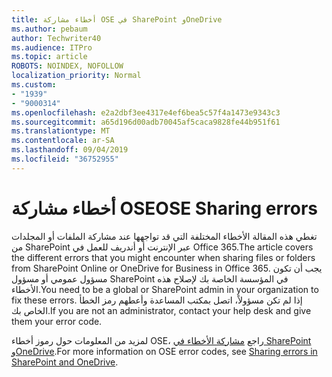 ```yaml
---
title: أخطاء مشاركة OSE في SharePoint وOneDrive
ms.author: pebaum
author: Techwriter40
ms.audience: ITPro
ms.topic: article
ROBOTS: NOINDEX, NOFOLLOW
localization_priority: Normal
ms.custom:
- "1939"
- "9000314"
ms.openlocfilehash: e2a2dbf3ee4317e4ef6bea5c57f4a1473e9343c3
ms.sourcegitcommit: a65d196d00adb70045af5caca9828fe44b951f61
ms.translationtype: MT
ms.contentlocale: ar-SA
ms.lasthandoff: 09/04/2019
ms.locfileid: "36752955"
---
```

# <a name="ose-sharing-errors"></a><span data-ttu-id="4b9c3-102">أخطاء مشاركة OSE</span><span class="sxs-lookup"><span data-stu-id="4b9c3-102">OSE Sharing errors</span></span>

<span data-ttu-id="4b9c3-103">تغطي هذه المقالة الأخطاء المختلفة التي قد تواجهها عند مشاركة الملفات أو المجلدات من SharePoint عبر الإنترنت أو أندريف للعمل في Office 365.</span><span class="sxs-lookup"><span data-stu-id="4b9c3-103">The article covers the different errors that you might encounter when sharing files or folders from SharePoint Online or OneDrive for Business in Office 365.</span></span> <span data-ttu-id="4b9c3-104">يجب أن تكون مسؤول عمومي أو مسؤول SharePoint في المؤسسة الخاصة بك لإصلاح هذه الأخطاء.</span><span class="sxs-lookup"><span data-stu-id="4b9c3-104">You need to be a global or SharePoint admin in your organization to fix these errors.</span></span> <span data-ttu-id="4b9c3-105">إذا لم تكن مسؤولاً، اتصل بمكتب المساعدة وأعطهم رمز الخطأ الخاص بك.</span><span class="sxs-lookup"><span data-stu-id="4b9c3-105">If you are not an administrator, contact your help desk and give them your error code.</span></span>

<span data-ttu-id="4b9c3-106">لمزيد من المعلومات حول رموز أخطاء OSE، راجع [مشاركة الأخطاء في SharePoint وOneDrive](https://docs.microsoft.com/sharepoint/sharepoint-onedrive-error-message).</span><span class="sxs-lookup"><span data-stu-id="4b9c3-106">For more information on OSE error codes, see [Sharing errors in SharePoint and OneDrive](https://docs.microsoft.com/sharepoint/sharepoint-onedrive-error-message).</span></span>
